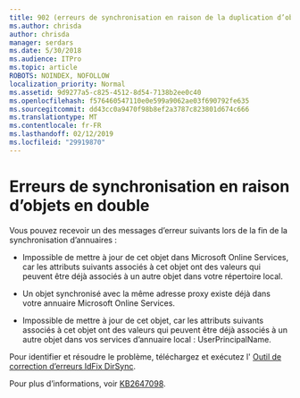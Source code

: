 ```yaml
---
title: 902 (erreurs de synchronisation en raison de la duplication d’objets)
ms.author: chrisda
author: chrisda
manager: serdars
ms.date: 5/30/2018
ms.audience: ITPro
ms.topic: article
ROBOTS: NOINDEX, NOFOLLOW
localization_priority: Normal
ms.assetid: 9d9277a5-c825-4512-8d54-7138b2ee0c40
ms.openlocfilehash: f576460547110e0e599a9062ae03f690792fe635
ms.sourcegitcommit: dd43cc0a9470f98b8ef2a3787c823801d674c666
ms.translationtype: MT
ms.contentlocale: fr-FR
ms.lasthandoff: 02/12/2019
ms.locfileid: "29919870"
---
```

# <a name="sync-errors-due-to-duplicate-objects"></a>Erreurs de synchronisation en raison d’objets en double

Vous pouvez recevoir un des messages d’erreur suivants lors de la fin de la synchronisation d’annuaires :
  
- Impossible de mettre à jour de cet objet dans Microsoft Online Services, car les attributs suivants associés à cet objet ont des valeurs qui peuvent être déjà associés à un autre objet dans votre répertoire local.
    
- Un objet synchronisé avec la même adresse proxy existe déjà dans votre annuaire Microsoft Online Services.
    
- Impossible de mettre à jour de cet objet, car les attributs suivants associés à cet objet ont des valeurs qui peuvent être déjà associés à un autre objet dans vos services d’annuaire local : UserPrincipalName.
    
Pour identifier et résoudre le problème, téléchargez et exécutez l' [Outil de correction d’erreurs IdFix DirSync](https://www.microsoft.com/download/details.aspx?id=36832).
  
Pour plus d’informations, voir [KB2647098](https://support.microsoft.com/help/2647098/duplicate-or-invalid-attributes-prevent-directory-synchronization-in-o).
  

